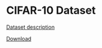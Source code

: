 # CIFAR-10 Dataset

[Dataset description](http://www.cs.toronto.edu/~kriz/cifar.html)

[Download](http://www.cs.toronto.edu/~kriz/cifar-10-python.tar.gz)